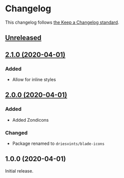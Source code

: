 # Changelog

This changelog follows [the Keep a Changelog standard](https://keepachangelog.com).


## [Unreleased](https://github.com/driesvints/blade-icons/compare/2.1.0...master)


## [2.1.0 (2020-04-01)](https://github.com/driesvints/blade-icons/compare/2.0.0...2.1.0)

### Added
- Allow for inline styles


## [2.0.0 (2020-04-01)](https://github.com/driesvints/blade-icons/compare/1.0.0...2.0.0)

### Added
- Added Zondicons

### Changed
- Package renamed to `driesvints/blade-icons`


## 1.0.0 (2020-04-01)

Initial release.
